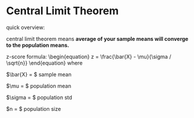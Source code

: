 # Central Limit Theorem
quick overview:

central limit theorem means **average of your sample means will converge to the population means.**

z-score formula: \begin{equation} z = \frac{\bar{X} - \mu}{\sigma / \sqrt{n}} \end{equation}
where

$\bar{X} = $ sample mean

$\mu = $ population mean

$\sigma = $ population std

$n = $ population size
